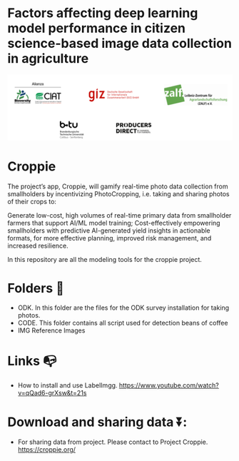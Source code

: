 # Factors affecting deep learning model performance in citizen science-based image data collection in agriculture

<img src="https://github.com/j-river1/FactorsDeepLearningCitizenScience/blob/main/IMG/LogosGitHub.png" alt="centered image" id="logo" data-height-percentage="100" data-actual-width="140" data-actual-height="55" class="center">

# Croppie
The project’s app, Croppie, will gamify real-time photo data collection from smallholders by incentivizing PhotoCropping, i.e. taking and sharing photos of their crops to:

Generate low-cost, high volumes of real-time primary data from smallholder farmers that support AI/ML model training;
Cost-effectively empowering smallholders with predictive AI-generated yield insights in actionable formats, for more effective planning, improved risk management, and increased resilience.


In this repository are all the modeling tools for the croppie project.



# Folders :open_file_folder:
- ODK. In this folder are the files for the ODK survey installation for taking photos.
- CODE. This folder contains all script used for detection beans of coffee
- IMG  Reference Images 


# Links :mailbox_with_no_mail:
- How to install and use LabelImgg.  https://www.youtube.com/watch?v=qQad6-grXsw&t=21s


# Download and sharing data ⏬:

- For sharing data from project. Please contact to Project Croppie. https://croppie.org/

